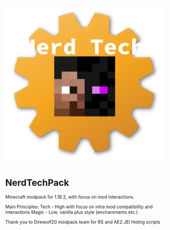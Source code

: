 ![SysInfo](https://raw.githubusercontent.com/DMNerd/NerdTechPack/main/NTP_logo.png)

# NerdTechPack
Minecraft modpack for 1.18.2, with focus on mod interactions.

Main Principles:
Tech - High with focus on intra mod compatibility and interactions
Magic - Low, vanilla plus style (enchantments etc.)

Thank you to Direwolf20 modpack team for RS and AE2 JEI Hiding scripts
